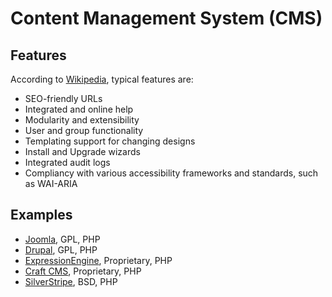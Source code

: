 # Content Management System (CMS)

## Features

According to [Wikipedia](https://en.wikipedia.org/wiki/Content_management_system#Common_features), typical features are:

- SEO-friendly URLs
- Integrated and online help
- Modularity and extensibility
- User and group functionality
- Templating support for changing designs
- Install and Upgrade wizards
- Integrated audit logs
- Compliancy with various accessibility frameworks and standards, such as WAI-ARIA

## Examples

- [Joomla](https://www.joomla.org/), GPL, PHP
- [Drupal](https://www.drupal.org/), GPL, PHP
- [ExpressionEngine](https://expressionengine.com/), Proprietary, PHP
- [Craft CMS](https://craftcms.com/), Proprietary, PHP
- [SilverStripe](https://silverstripe.org/), BSD, PHP
